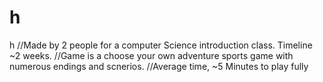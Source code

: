 # h
h
//Made by 2 people for a computer Science introduction class.  Timeline ~2 weeks. 
//Game is a choose your own adventure sports game with numerous endings and scnerios.
//Average time, ~5 Minutes to play fully
